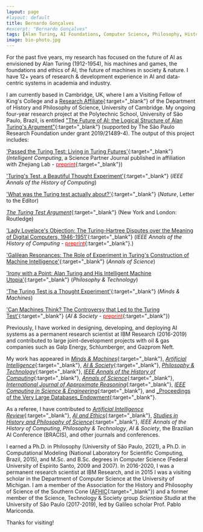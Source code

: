 ```yaml
---
layout: page
#layout: default
title: Bernardo Gonçalves
#excerpt: "Bernardo Gonçalves"
tags: [Alan Turing, AI Foundations, Computer Science, Philosophy, History, Anthropocene]
image: bio-photo.jpg
---
```


For the past five years, my research has focused on the future of AI as envisioned by Alan Turing (1912-1954), his machines and games, the foundations and ethics of AI, the future of machines in society & nature. I have 12+ years of research & development experience in AI and data-centric systems in academia and industry.

I am currently based in Cambridge, UK, where I am a Visiting Fellow of King's College and a [Research Affiliate](https://www.hps.cam.ac.uk/directory/affiliates){:target="_blank"} of the Department of History and Philosophy of Science, University of Cambridge. My ongoing four-year research project at the Polytechnic School, University of São Paulo, Brazil, is entitled ["The Future of AI: the Logical Structure of Alan Turing's Argument"](https://bv.fapesp.br/en/bolsas/191927/the-future-of-artificial-intelligence-the-logical-structure-of-alan-turings-argument/){:target="_blank"} (supported by The São Paulo Research Foundation under grant 2019/21489-4). The output of this project includes: 

['Passed the Turing Test: Living in Turing Futures'](https://doi.org/10.34133/icomputing.0102){:target="_blank"} (_Intelligent Computing_, a Science Partner Journal published in affiliation with Zhejiang Lab - [<span style="color:red">preprint</span>](https://arxiv.org/abs/2409.07656){:target="_blank"})

['Turing's Test, a Beautiful Thought Experiment'](https://doi.ieeecomputersociety.org/10.1109/MAHC.2024.3432278){:target="_blank"} (_IEEE Annals of the History of Computing_)

['What was the Turing test actually about?'](https://doi.org/10.1038/d41586-023-04058-3){:target="_blank"} (_Nature_, Letter to the Editor)

[_The Turing Test Argument_](https://doi.org/10.4324/9781003300267){:target="_blank"} (New York and London: Routledge) 

['Lady Lovelace's Objection: The Turing-Hartree Disputes over the Meaning of Digital Computers, 1946-1951'](https://doi.ieeecomputersociety.org/10.1109/MAHC.2023.3326607){:target="_blank"} (_IEEE Annals of the History of Computing_ - [<span style="color:red">preprint</span>](https://www.repository.cam.ac.uk/handle/1810/372615){:target="_blank"}.)

['Galilean Resonances: The Role of Experiment in Turing's Construction of Machine Intelligence'](https://doi.org/10.1080/00033790.2023.2234912){:target="_blank"} (_Annals of Science_)

['Irony with a Point: Alan Turing and His Intelligent Machine Utopia'](http://doi.org/10.1007/s13347-023-00650-7){:target="_blank"} (_Philosophy & Technology_)

['The Turing Test is a Thought Experiment'](http://doi.org/10.1007/s11023-022-09616-8){:target="_blank"} (_Minds & Machines_) 

['Can Machines Think? The Controversy that Led to the Turing Test'](http://doi.org/10.1007/s00146-021-01318-6){:target="_blank"} (_AI & Society_ - [<span style="color:red">preprint</span>](https://philpapers.org/go.pl?id=GONCMT&proxyId=&u=https%3A%2F%2Fphilpapers.org%2Farchive%2FGONCMT.pdf){:target="_blank"}) 


Previously, I have worked in designing, developing, and deploying AI systems as a permanent research scientist at IBM Research (2016-2019) and contributed to large joint-development projects with oil & gas companies such as Galp Energy, Schlumberger, and Gazprom Neft.

My work has appeared in [_Minds & Machines_](https://www.springer.com/journal/11023){:target="_blank"}, [_Artificial Intelligence_](https://www.journals.elsevier.com/artificial-intelligence){:target="_blank"}, [_AI & Society_](https://www.springer.com/journal/146){:target="_blank"}, [_Philosophy & Technology_](https://www.springer.com/journal/13347){:target="_blank"}, [_IEEE Annals of the History of Computing_](https://www.computer.org/csdl/magazine/an){:target="_blank"}, [_Annals of Science_](https://www.tandfonline.com/journals/tasc20){:target="_blank"}, [_International Journal of Approximate Reasoning_](https://www.journals.elsevier.com/international-journal-of-approximate-reasoning){:target="_blank"}, [_IEEE Computing in Science & Engineering_](https://www.computer.org/csdl/magazine/cs/about/14587){:target="_blank"}, and [_Proceedings of the Very Large Databases_Endowment](https://www.vldb.org/){:target="_blank"}. 

As a referee, I have contributed to [_Artificial Intelligence Review_](https://link.springer.com/journal/10462){:target="_blank"}, [_AI and Ethics_](https://link.springer.com/journal/43681){:target="_blank"}, [_Studies in History and Philosophy of Science_](https://www.sciencedirect.com/journal/studies-in-history-and-philosophy-of-science){:target="_blank"}, _IEEE Annals of the History of Computing_, _Philosophy & Technology_, _AI & Society_, the Brazilian AI Conference (BRACIS), and other journals and conferences. 

I earned a Ph.D. in Philosophy (University of São Paulo, 2021), a Ph.D. in Computational Modeling (National Laboratory for Scientific Computing, Brazil, 2015), and M.Sc. and B.Sc. degrees in Computer Science (Federal University of Espírito Santo, 2009 and 2007). In 2016-2020, I was a permanent research scientist at IBM Research, and in 2015 I was a visiting scholar in the Department of Computer Science at the University of Michigan. I am a member of the Association for the History and Philosophy of Science of the Southern Cone ([AFHIC](http://www.afhic.com/){:target="_blank"}) and a former member of the Science, Technology & Society group _Scientiae Studia_ at the University of São Paulo (2017-2019), led by Galileo scholar Prof. Pablo Mariconda. 

Thanks for visiting! 
